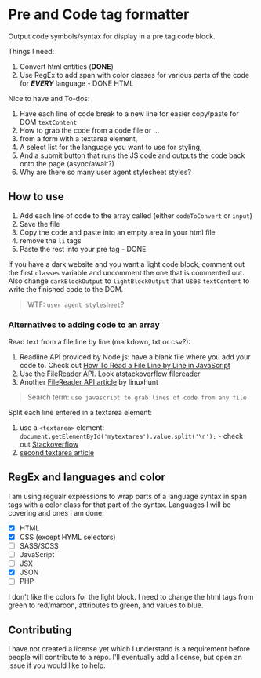 # Pre and Code tag formatter

Output code symbols/syntax for display in a pre tag code block.

Things I need:

1. Convert html entities (**DONE**)
1. Use RegEx to add span with color classes for various parts of the code for _**EVERY**_ language - DONE HTML

Nice to have and To-dos:

1. Have each line of code break to a new line for easier copy/paste for DOM `textContent`
1. How to grab the code from a code file or ...
1. from a form with a textarea element,
1. A select list for the language you want to use for styling,
1. And a submit button that runs the JS code and outputs the code back onto the page (async/await?)
1. Why are there so many user agent stylesheet styles?

## How to use

1. Add each line of code to the array called (either `codeToConvert` or `input`)
2. Save the file
3. Copy the code and paste into an empty area in your html file
4. remove the `li` tags
5. Paste the rest into your pre tag - DONE

If you have a dark website and you want a light code block, comment out the first `classes` variable and uncomment the one that is commented out. Also change `darkBlockOutput` to `lightBlockOutput` that uses `textContent` to write the finished code to the DOM.

> WTF: `user agent stylesheet`?

### Alternatives to adding code to an array

Read text from a file line by line (markdown, txt or csv?):

1. Readline API provided by Node.js: have a blank file where you add your code to. Check out [How To Read a File Line by Line in JavaScript](https://levelup.gitconnected.com/how-to-read-a-file-line-by-line-in-javascript-48d9a688fe49)
1. Use the [FileReader API](https://developer.mozilla.org/en-US/docs/Web/API/FileReader). Look at[stackoverflow filereader](https://stackoverflow.com/questions/23331546/how-to-use-javascript-to-read-local-text-file-and-read-line-by-line)
1. Another [FileReader API article](https://linuxhint.com/read-file-line-line-javascript/) by linuxhunt

> Search term: `use javascript to grab lines of code from any file`

Split each line entered in a textarea element:

1. use a `<textarea>` element: `document.getElementById('mytextarea').value.split('\n');` - check out [Stackoverflow](https://stackoverflow.com/questions/60498186/get-text-from-textarea-and-storing-each-line-in-a-separate-variable)
1. [second textarea article](https://www.encodedna.com/javascript/get-textarea-values-with-line-breaks-using-javascript.htm)

>

## RegEx and languages and color

I am using regualr expressions to wrap parts of a language syntax in span tags with a color class for that part of the syntax. Languages I will be covering and ones I am done:

- [x] HTML
- [x] CSS (except HYML selectors)
- [ ] SASS/SCSS
- [ ] JavaScript
- [ ] JSX
- [x] JSON
- [ ] PHP

I don't like the colors for the light block. I need to change the html tags from green to red/maroon, attributes to green, and values to blue.

## Contributing

I have not created a license yet which I understand is a requirement before people will contribute to a repo. I'll eventually add a license, but open an issue if you would like to help.
